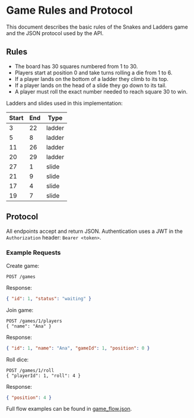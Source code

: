 # Game Rules and Protocol

This document describes the basic rules of the Snakes and Ladders game and the JSON protocol used by the API.

## Rules

- The board has 30 squares numbered from 1 to 30.
- Players start at position 0 and take turns rolling a die from 1 to 6.
- If a player lands on the bottom of a ladder they climb to its top.
- If a player lands on the head of a slide they go down to its tail.
- A player must roll the exact number needed to reach square 30 to win.

Ladders and slides used in this implementation:

| Start | End | Type   |
|-------|-----|--------|
| 3     | 22  | ladder |
| 5     | 8   | ladder |
| 11    | 26  | ladder |
| 20    | 29  | ladder |
| 27    | 1   | slide  |
| 21    | 9   | slide  |
| 17    | 4   | slide  |
| 19    | 7   | slide  |

## Protocol

All endpoints accept and return JSON. Authentication uses a JWT in the `Authorization` header: `Bearer <token>`.

### Example Requests

Create game:
```http
POST /games
```
Response:
```json
{ "id": 1, "status": "waiting" }
```

Join game:
```http
POST /games/1/players
{ "name": "Ana" }
```
Response:
```json
{ "id": 1, "name": "Ana", "gameId": 1, "position": 0 }
```

Roll dice:
```http
POST /games/1/roll
{ "playerId": 1, "roll": 4 }
```
Response:
```json
{ "position": 4 }
```

Full flow examples can be found in [game_flow.json](game_flow.json).
